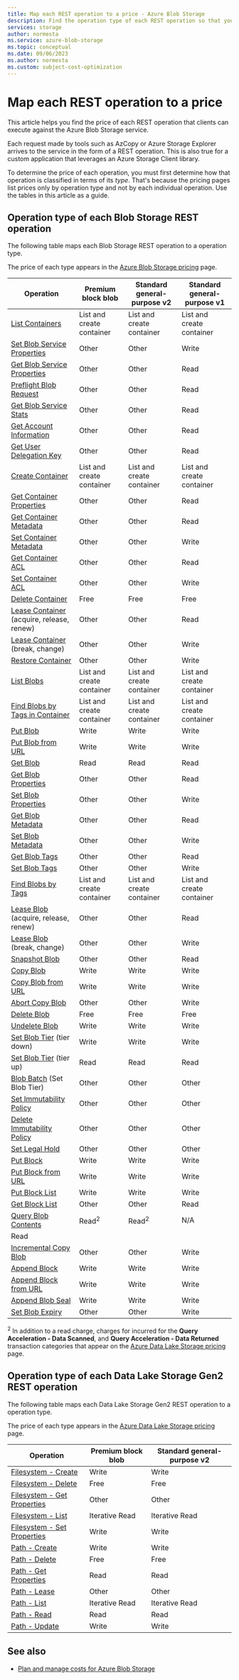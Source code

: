 ```yaml
---
title: Map each REST operation to a price - Azure Blob Storage
description: Find the operation type of each REST operation so that you can identify the price of an operation. 
services: storage
author: normesta
ms.service: azure-blob-storage
ms.topic: conceptual
ms.date: 09/06/2023
ms.author: normesta
ms.custom: subject-cost-optimization
---
```


# Map each REST operation to a price

This article helps you find the price of each REST operation that clients can execute against the Azure Blob Storage service. 

Each request made by tools such as AzCopy or Azure Storage Explorer arrives to the service in the form of a REST operation. This is also true for a custom application that leverages an Azure Storage Client library. 

To determine the price of each operation, you must first determine how that operation is classified in terms of its _type_. That's because the pricing pages list prices only by operation type and not by each individual operation. Use the tables in this article as a guide.

## Operation type of each Blob Storage REST operation

The following table maps each Blob Storage REST operation to a operation type.

The price of each type appears in the [Azure Blob Storage pricing](https://azure.microsoft.com/pricing/details/storage/blobs/) page.

| Operation                                                                                 | Premium block blob        | Standard general-purpose v2 | Standard general-purpose v1 |
|-------------------------------------------------------------------------------------------|---------------------------|-----------------------------|-----------------------------|
| [List Containers](/rest/api/storageservices/list-containers2)                             | List and create container | List and create container   | List and create container   |
| [Set Blob Service Properties](/rest/api/storageservices/set-blob-service-properties)      | Other                     | Other                       | Write                       |
| [Get Blob Service Properties](/rest/api/storageservices/get-blob-service-properties)      | Other                     | Other                       | Read                        |
| [Preflight Blob Request](/rest/api/storageservices/preflight-blob-request)                | Other                     | Other                       | Read                        |
| [Get Blob Service Stats](/rest/api/storageservices/get-blob-service-stats)                | Other                     | Other                       | Read                        |
| [Get Account Information](/rest/api/storageservices/get-account-information)              | Other                     | Other                       | Read                        |
| [Get User Delegation Key](/rest/api/storageservices/get-user-delegation-key)              | Other                     | Other                       | Read                        |
| [Create Container](/rest/api/storageservices/create-container)                            | List and create container | List and create container   | List and create container   |
| [Get Container Properties](/rest/api/storageservices/get-container-properties)            | Other                     | Other                       | Read                        |
| [Get Container Metadata](/rest/api/storageservices/get-container-metadata)                | Other                     | Other                       | Read                        |
| [Set Container Metadata](/rest/api/storageservices/set-container-metadata)                | Other                     | Other                       | Write                       |
| [Get Container ACL](/rest/api/storageservices/get-container-acl)                          | Other                     | Other                       | Read                        |
| [Set Container ACL](/rest/api/storageservices/set-container-acl)                          | Other                     | Other                       | Write                       |
| [Delete Container](/rest/api/storageservices/delete-container)                            | Free                      | Free                        | Free                        |
| [Lease Container](/rest/api/storageservices/lease-container) (acquire, release, renew)      | Other                     | Other                       | Read                        |
| [Lease Container](/rest/api/storageservices/lease-container) (break, change)              | Other                     | Other                       | Write                       |
| [Restore Container](/rest/api/storageservices/restore-container)                          | Other                     | Other                       | Write                       |
| [List Blobs](/rest/api/storageservices/list-blobs)                                        | List and create container | List and create container   | List and create container   |
| [Find Blobs by Tags in Container](/rest/api/storageservices/find-blobs-by-tags-container) | List and create container | List and create container   | List and create container   |
| [Put Blob](/rest/api/storageservices/put-blob)                                            | Write                     | Write                       | Write                       |
| [Put Blob from URL](/rest/api/storageservices/put-blob-from-url)                          | Write                     | Write                       | Write                       |
| [Get Blob](/rest/api/storageservices/get-blob)                                            | Read                      | Read                        | Read                        |
| [Get Blob Properties](/rest/api/storageservices/get-blob-properties)                      | Other                     | Other                       | Read                        |
| [Set Blob Properties](/rest/api/storageservices/set-blob-properties)                      | Other                     | Other                       | Write                       |
| [Get Blob Metadata](/rest/api/storageservices/get-blob-metadata)                          | Other                     | Other                       | Read                        |
| [Set Blob Metadata](/rest/api/storageservices/set-blob-metadata)                          | Other                     | Other                       | Write                       |
| [Get Blob Tags](/rest/api/storageservices/get-blob-tags)                                  | Other                     | Other                       | Read                        |
| [Set Blob Tags](/rest/api/storageservices/set-blob-tags)                                  | Other                     | Other                       | Write                       |
| [Find Blobs by Tags](/rest/api/storageservices/find-blobs-by-tags)                        | List and create container | List and create container   | List and create container   |
| [Lease Blob](/rest/api/storageservices/find-blobs-by-tags) (acquire, release, renew)      | Other                     | Other                       | Read                        |
| [Lease Blob](/rest/api/storageservices/find-blobs-by-tags) (break, change)                | Other                     | Other                       | Write                       |
| [Snapshot Blob](/rest/api/storageservices/snapshot-blob)                                  | Other                     | Other                       | Read                        |
| [Copy Blob](/rest/api/storageservices/copy-blob)                                          | Write                     | Write                       | Write                       |
| [Copy Blob from URL](/rest/api/storageservices/copy-blob-from-url)                        | Write                     | Write                       | Write                       |
| [Abort Copy Blob](/rest/api/storageservices/abort-copy-blob)                              | Other                     | Other                       | Write                       |
| [Delete Blob](/rest/api/storageservices/delete-blob)                                      | Free                      | Free                        | Free                        |
| [Undelete Blob](/rest/api/storageservices/undelete-blob)                                  | Write                     | Write                       | Write                       |
| [Set Blob Tier](/rest/api/storageservices/set-blob-tier) (tier down)                      | Write                     | Write                       | Write                       |
| [Set Blob Tier](/rest/api/storageservices/set-blob-tier) (tier up)                        | Read                      | Read                        | Read                        |
| [Blob Batch](/rest/api/storageservices/blob-batch) (Set Blob Tier)                        | Other                     | Other                       | Other                       |
| [Set Immutability Policy](/rest/api/storageservices/set-blob-immutability-policy)         | Other                     | Other                       | Other                       |
| [Delete Immutability Policy](/rest/api/storageservices/delete-blob-immutability-policy)   | Other                     | Other                       | Other                       |
| [Set Legal Hold](/rest/api/storageservices/set-blob-legal-hold)                           | Other                     | Other                       | Other                       |
| [Put Block](/rest/api/storageservices/put-block-list)                                     | Write                     | Write                       | Write                       |
| [Put Block from URL](/rest/api/storageservices/put-block-from-url)                        | Write                     | Write                       | Write                       |
| [Put Block List](/rest/api/storageservices/put-block-list)                                | Write                     | Write                       | Write                       |
| [Get Block List](/rest/api/storageservices/get-block-list)                                | Other                     | Other                       | Read                        |
| [Query Blob Contents](/rest/api/storageservices/query-blob-contents)                      | Read<sup>2</sup>                       | Read<sup>2</sup>                         | N/A                         |
Read                        |
| [Incremental Copy Blob](/rest/api/storageservices/incremental-copy-blob)                  | Other                     | Other                       | Write                       |
| [Append Block](/rest/api/storageservices/append-block)                                    | Write                     | Write                       | Write                       |
| [Append Block from URL](/rest/api/storageservices/append-block-from-url)                  | Write                     | Write                       | Write                       |
| [Append Blob Seal](/rest/api/storageservices/append-blob-seal)                            | Write                     | Write                       | Write                       |
| [Set Blob Expiry](/rest/api/storageservices/set-blob-expiry)                              | Other                     | Other                       | Write                       |

<sup>2</sup>    In addition to a read charge, charges for incurred for the **Query Acceleration - Data Scanned**, and **Query Acceleration - Data Returned** transaction categories that appear on the [Azure Data Lake Storage pricing](https://azure.microsoft.com/pricing/details/storage/data-lake/) page.

## Operation type of each Data Lake Storage Gen2 REST operation

The following table maps each Data Lake Storage Gen2 REST operation to a operation type. 

The price of each type appears in the [Azure Data Lake Storage pricing](https://azure.microsoft.com/pricing/details/storage/data-lake/) page.

| Operation                                                                                              | Premium block blob | Standard general-purpose v2 |
|--------------------------------------------------------------------------------------------------------|--------------------|-----------------------------|
| [Filesystem - Create](/rest/api/storageservices/datalakestoragegen2/filesystem/create)                 | Write              | Write                       | 
| [Filesystem - Delete](/rest/api/storageservices/datalakestoragegen2/filesystem/delete)                 | Free               | Free                        |
| [Filesystem - Get Properties](/rest/api/storageservices/datalakestoragegen2/filesystem/get-properties) | Other              | Other                       |
| [Filesystem - List](/rest/api/storageservices/datalakestoragegen2/filesystem/list)                     | Iterative Read     | Iterative Read              |
| [Filesystem - Set Properties](/rest/api/storageservices/datalakestoragegen2/filesystem/set-properties) | Write              | Write                       |
| [Path - Create](/rest/api/storageservices/datalakestoragegen2/path/create)                             | Write              | Write                       |
| [Path - Delete](/rest/api/storageservices/datalakestoragegen2/path/delete)                             | Free               | Free                        |
| [Path - Get Properties](/rest/api/storageservices/datalakestoragegen2/path/get-properties)             | Read               | Read                        |
| [Path - Lease](/rest/api/storageservices/datalakestoragegen2/path/lease)                               | Other              | Other                       |
| [Path - List](/rest/api/storageservices/datalakestoragegen2/path/list)                                 | Iterative Read     | Iterative Read              |
| [Path - Read](/rest/api/storageservices/datalakestoragegen2/path/read)                                 | Read               | Read                        |
| [Path - Update](/rest/api/storageservices/datalakestoragegen2/path/update)                             | Write              | Write                       |

## See also

- [Plan and manage costs for Azure Blob Storage](../common/storage-plan-manage-costs.md)
